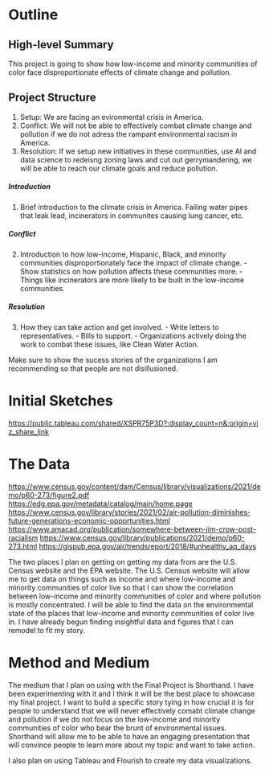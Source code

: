 # Outline
## High-level Summary
This project is going to show how low-income and minority communities of color face disproportionate effects of climate change and pollution.

## Project Structure
  1. Setup: We are facing an evironmental crisis in America. 
  2. Conflict: We will not be able to effectively combat climate change and pollution if we do not adress the rampant environmental racism in America.
  3. Resolution: If we setup new initiatives in these communities, use AI and data science to redeisng zoning laws and cut out gerrymandering, we will be able to reach our climate goals and reduce pollution.

##### Introduction
  1. Brief introduction to the climate crisis in America. Failing water pipes that leak lead, incinerators in communites causing lung cancer, etc.

##### Conflict
  2. Introduction to how low-income, Hispanic, Black, and minority communities disproportionately face the impact of climate change.
    - Show statistics on how pollution affects these communities more.
    - Things like incinerators are more likely to be built in the low-income communities. 

##### Resolution
  3. How they can take action and get involved.
    - Write letters to representatives. 
    - Bills to support.
    - Organizations actively doing the work to combat these issues, like Clean Water Action.

Make sure to show the sucess stories of the organizations I am recommending so that people are not disillusioned. 
    


# Initial Sketches

<div class="flourish-embed flourish-chart" data-src="visualisation/7838490"><script src="https://public.flourish.studio/resources/embed.js"></script></div>


<div class="flourish-embed flourish-map" data-src="visualisation/7838553"><script src="https://public.flourish.studio/resources/embed.js"></script></div>

https://public.tableau.com/shared/XSPR75P3D?:display_count=n&:origin=viz_share_link

# The Data
https://www.census.gov/content/dam/Census/library/visualizations/2021/demo/p60-273/figure2.pdf
https://edg.epa.gov/metadata/catalog/main/home.page
https://www.census.gov/library/stories/2021/02/air-pollution-diminishes-future-generations-economic-opportunities.html
https://www.amacad.org/publication/somewhere-between-jim-crow-post-racialism
https://www.census.gov/library/publications/2021/demo/p60-273.html
https://gispub.epa.gov/air/trendsreport/2018/#unhealthy_aq_days

The two places I plan on getting on getting my data from are the U.S. Census website and the EPA website. The U.S. Census website will allow me to get data on things such as income and where low-income and minority communities of color live so that I can show the correlation between low-income and minority communities of color and where pollution is mostly concentrated. I will be able to find the data on the environmental state of the places that low-income and minority communities of color live in. I have already begun finding insightful data and figures that I can remodel to fit my story.

# Method and Medium
The medium that I plan on using with the Final Project is Shorthand. I have been experimenting with it and I think it will be the best place to showcase my final project. I want to build a specific story tying in how crucial it is for people to understand that we will never effectively comabt climate change and pollution if we do not focus on the low-income and minority communities of color who bear the brunt of environmental issues. Shorthand will allow me to be able to have an engaging presentation that will convince people to learn more about my topic and want to take action.

I also plan on using Tableau and Flourish to create my data visualizations. 
